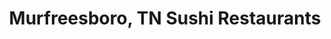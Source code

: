 ---
layout: city
title: Murfreesboro, TN Sushi Restaurants
permalink: /tennessee/murfreesboro/
stateAbbr: TN
stateName: Tennessee
cityName: Murfreesboro
---